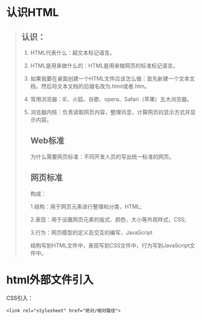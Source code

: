 #     认识HTML

> ##       认识：
>
> 1. HTML代表什么：超文本标记语言。
>
> 2. HTML是用来做什么的：HTML是用来做网页的标准标记语言。
>
> 3. 如果我要在桌面创建一个HTML文件应该怎么做：首先新建一个文本文档，然后将文本文档的后缀名改为.html或者.htm。
>
> 4. 常用浏览器：IE、火狐、谷歌、opera、Safari（苹果）五大浏览器。
>
> 5. 浏览器内核：负责读取网页内容，整理讯息，计算网页的显示方式并显示内容。
>
>    ## Web标准
>
>    为什么需要网页标准：不同开发人员的写出统一标准的网页。
>
>    ## 
>
>    ## 网页标准
>
>    构成：
>
>    1.结构：用于网页元素进行整理和分类，HTML;
>
>    2.表现：用于设置网页元素的版式、颜色、大小等外观样式，CSS;
>
>    3.行为：网页模型的定义及交互的编写，JavaScript
>
>    结构写到HTML文件中，表现写到CSS文件中，行为写到JavaScript文件中。
>

# html外部文件引入

CSS引入：

`<link rel="stylesheet" href="绝对/相对路径">`


